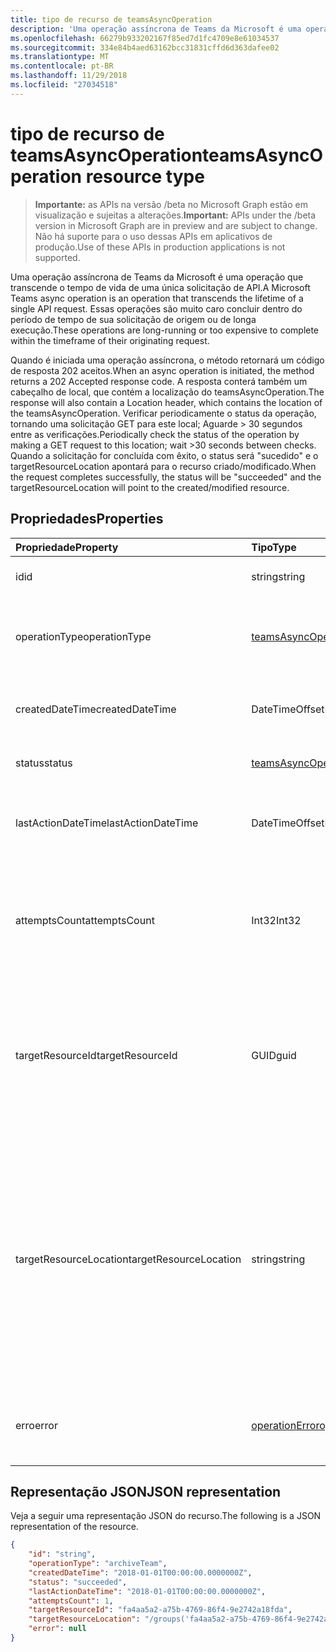 ```yaml
---
title: tipo de recurso de teamsAsyncOperation
description: 'Uma operação assíncrona de Teams da Microsoft é uma operação que transcende o tempo de vida de uma única solicitação de API. '
ms.openlocfilehash: 66279b933202167f85ed7d1fc4709e8e61034537
ms.sourcegitcommit: 334e84b4aed63162bcc31831cffd6d363dafee02
ms.translationtype: MT
ms.contentlocale: pt-BR
ms.lasthandoff: 11/29/2018
ms.locfileid: "27034518"
---
```

# <a name="teamsasyncoperation-resource-type"></a><span data-ttu-id="f8662-103">tipo de recurso de teamsAsyncOperation</span><span class="sxs-lookup"><span data-stu-id="f8662-103">teamsAsyncOperation resource type</span></span>

> <span data-ttu-id="f8662-104">**Importante:** as APIs na versão /beta no Microsoft Graph estão em visualização e sujeitas a alterações.</span><span class="sxs-lookup"><span data-stu-id="f8662-104">**Important:** APIs under the /beta version in Microsoft Graph are in preview and are subject to change.</span></span> <span data-ttu-id="f8662-105">Não há suporte para o uso dessas APIs em aplicativos de produção.</span><span class="sxs-lookup"><span data-stu-id="f8662-105">Use of these APIs in production applications is not supported.</span></span>

<span data-ttu-id="f8662-106">Uma operação assíncrona de Teams da Microsoft é uma operação que transcende o tempo de vida de uma única solicitação de API.</span><span class="sxs-lookup"><span data-stu-id="f8662-106">A Microsoft Teams async operation is an operation that transcends the lifetime of a single API request.</span></span> <span data-ttu-id="f8662-107">Essas operações são muito caro concluir dentro do período de tempo de sua solicitação de origem ou de longa execução.</span><span class="sxs-lookup"><span data-stu-id="f8662-107">These operations are long-running or too expensive to complete within the timeframe of their originating request.</span></span>

<span data-ttu-id="f8662-108">Quando é iniciada uma operação assíncrona, o método retornará um código de resposta 202 aceitos.</span><span class="sxs-lookup"><span data-stu-id="f8662-108">When an async operation is initiated, the method returns a 202 Accepted response code.</span></span> <span data-ttu-id="f8662-109">A resposta conterá também um cabeçalho de local, que contém a localização do teamsAsyncOperation.</span><span class="sxs-lookup"><span data-stu-id="f8662-109">The response will also contain a Location header, which contains the location of the teamsAsyncOperation.</span></span> <span data-ttu-id="f8662-110">Verificar periodicamente o status da operação, tornando uma solicitação GET para este local; Aguarde > 30 segundos entre as verificações.</span><span class="sxs-lookup"><span data-stu-id="f8662-110">Periodically check the status of the operation by making a GET request to this location; wait >30 seconds between checks.</span></span>
<span data-ttu-id="f8662-111">Quando a solicitação for concluída com êxito, o status será "sucedido" e o targetResourceLocation apontará para o recurso criado/modificado.</span><span class="sxs-lookup"><span data-stu-id="f8662-111">When the request completes successfully, the status will be "succeeded" and the targetResourceLocation will point to the created/modified resource.</span></span>

## <a name="properties"></a><span data-ttu-id="f8662-112">Propriedades</span><span class="sxs-lookup"><span data-stu-id="f8662-112">Properties</span></span>

| <span data-ttu-id="f8662-113">Propriedade</span><span class="sxs-lookup"><span data-stu-id="f8662-113">Property</span></span> | <span data-ttu-id="f8662-114">Tipo</span><span class="sxs-lookup"><span data-stu-id="f8662-114">Type</span></span>   | <span data-ttu-id="f8662-115">Descrição</span><span class="sxs-lookup"><span data-stu-id="f8662-115">Description</span></span> |
|:---------------|:--------|:----------|
|<span data-ttu-id="f8662-116">id</span><span class="sxs-lookup"><span data-stu-id="f8662-116">id</span></span>|<span data-ttu-id="f8662-117">string</span><span class="sxs-lookup"><span data-stu-id="f8662-117">string</span></span> |<span data-ttu-id="f8662-118">Id exclusiva de operação.</span><span class="sxs-lookup"><span data-stu-id="f8662-118">Unique operation id.</span></span>|
|<span data-ttu-id="f8662-119">operationType</span><span class="sxs-lookup"><span data-stu-id="f8662-119">operationType</span></span>|[<span data-ttu-id="f8662-120">teamsAsyncOperationType</span><span class="sxs-lookup"><span data-stu-id="f8662-120">teamsAsyncOperationType</span></span>](teamsasyncoperationtype.md) |<span data-ttu-id="f8662-121">Indica qual tipo de operação está sendo descrito.</span><span class="sxs-lookup"><span data-stu-id="f8662-121">Denotes which type of operation is being described.</span></span>|
|<span data-ttu-id="f8662-122">createdDateTime</span><span class="sxs-lookup"><span data-stu-id="f8662-122">createdDateTime</span></span>|<span data-ttu-id="f8662-123">DateTimeOffset</span><span class="sxs-lookup"><span data-stu-id="f8662-123">DateTimeOffset</span></span> |<span data-ttu-id="f8662-124">Hora em que a operação foi criada.</span><span class="sxs-lookup"><span data-stu-id="f8662-124">Time when the operation was created.</span></span>|
|<span data-ttu-id="f8662-125">status</span><span class="sxs-lookup"><span data-stu-id="f8662-125">status</span></span>|[<span data-ttu-id="f8662-126">teamsAsyncOperationStatus</span><span class="sxs-lookup"><span data-stu-id="f8662-126">teamsAsyncOperationStatus</span></span>](teamsasyncoperationstatus.md)| <span data-ttu-id="f8662-127">Status de operação.</span><span class="sxs-lookup"><span data-stu-id="f8662-127">Operation status.</span></span>|
|<span data-ttu-id="f8662-128">lastActionDateTime</span><span class="sxs-lookup"><span data-stu-id="f8662-128">lastActionDateTime</span></span>|<span data-ttu-id="f8662-129">DateTimeOffset</span><span class="sxs-lookup"><span data-stu-id="f8662-129">DateTimeOffset</span></span> |<span data-ttu-id="f8662-130">Hora de quando a operação assíncrona foi atualizada pela última vez.</span><span class="sxs-lookup"><span data-stu-id="f8662-130">Time when the async operation was last updated.</span></span>|
|<span data-ttu-id="f8662-131">attemptsCount</span><span class="sxs-lookup"><span data-stu-id="f8662-131">attemptsCount</span></span>|<span data-ttu-id="f8662-132">Int32</span><span class="sxs-lookup"><span data-stu-id="f8662-132">Int32</span></span>|<span data-ttu-id="f8662-133">Número de vezes que a operação foi tentada antes de serem marcadas com êxito ou falha.</span><span class="sxs-lookup"><span data-stu-id="f8662-133">Number of times the operation was attempted before being marked successful or failed.</span></span>|
|<span data-ttu-id="f8662-134">targetResourceId</span><span class="sxs-lookup"><span data-stu-id="f8662-134">targetResourceId</span></span>|<span data-ttu-id="f8662-135">GUID</span><span class="sxs-lookup"><span data-stu-id="f8662-135">guid</span></span> |<span data-ttu-id="f8662-136">A identificação do objeto que tenha criado ou modificado como resultado dessa operação assíncrona, geralmente uma [equipe](../resources/team.md).</span><span class="sxs-lookup"><span data-stu-id="f8662-136">The ID of the object that's created or modified as result of this async operation, typically a [team](../resources/team.md).</span></span>|
|<span data-ttu-id="f8662-137">targetResourceLocation</span><span class="sxs-lookup"><span data-stu-id="f8662-137">targetResourceLocation</span></span>|<span data-ttu-id="f8662-138">string</span><span class="sxs-lookup"><span data-stu-id="f8662-138">string</span></span>|<span data-ttu-id="f8662-139">O local do objeto que tenha criado ou modificado como resultado dessa operação assíncrona.</span><span class="sxs-lookup"><span data-stu-id="f8662-139">The location of the object that's created or modified as result of this async operation.</span></span> <span data-ttu-id="f8662-140">Essa URL deve ser tratado como um valor opaco e não analisado em caminhos de seus componentes.</span><span class="sxs-lookup"><span data-stu-id="f8662-140">This URL should be treated as an opaque value and not parsed into its component paths.</span></span>|
|<span data-ttu-id="f8662-141">erro</span><span class="sxs-lookup"><span data-stu-id="f8662-141">error</span></span>|[<span data-ttu-id="f8662-142">operationError</span><span class="sxs-lookup"><span data-stu-id="f8662-142">operationError</span></span>](operationerror.md)|<span data-ttu-id="f8662-143">Qualquer erro que faz com que a operação assíncrona falhe.</span><span class="sxs-lookup"><span data-stu-id="f8662-143">Any error that causes the async operation to fail.</span></span>|

## <a name="json-representation"></a><span data-ttu-id="f8662-144">Representação JSON</span><span class="sxs-lookup"><span data-stu-id="f8662-144">JSON representation</span></span>

<span data-ttu-id="f8662-145">Veja a seguir uma representação JSON do recurso.</span><span class="sxs-lookup"><span data-stu-id="f8662-145">The following is a JSON representation of the resource.</span></span>

<!-- {
  "blockType": "resource",
  "keyProperty": "id",
  "@odata.type": "microsoft.graph.teamsasyncoperation"
}-->

```json
{
    "id": "string",
    "operationType": "archiveTeam",
    "createdDateTime": "2018-01-01T00:00:00.0000000Z",
    "status": "succeeded",
    "lastActionDateTime": "2018-01-01T00:00:00.0000000Z",
    "attemptsCount": 1,
    "targetResourceId": "fa4aa5a2-a75b-4769-86f4-9e2742a18fda",
    "targetResourceLocation": "/groups('fa4aa5a2-a75b-4769-86f4-9e2742a18fda')/team",
    "error": null
}
```

<!-- uuid: 20fd7863-9545-40d4-ae8f-fee2d115a690
2015-10-25 14:57:30 UTC -->
<!-- {
  "type": "#page.annotation",
  "description": "teams async operation resource",
  "keywords": "",
  "section": "documentation",
  "tocPath": ""
}-->
